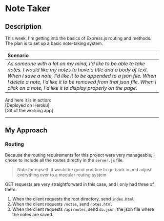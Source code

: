 # Note Taker

## Description

This week, I'm getting into the basics of Express.js routing and methods.  The plan is to set up a basic note-taking system.

| **Scenario**                                                                                                                                                                                                                                                                                                                                                                     |
| :------------------------------------------------------------------------------------------------------------------------------------------------------------------------------------------------------------------------------------------------------------------------------------------------------------------------------------------------------------------------------- |
| _As someone with a lot on my mind, I'd like to be able to take notes. I would like my notes to have a title and a body of text.  When I save a note, I'd like it to be appended to a json file. When I delete a note, I'd like it to be removed from that json file. When I click on a note, I'd like it to display properly on the page._ |

And here it is in action:  
[Deployed on Heroku]  
[Gif of the working app]

---

## My Approach

### Routing

Because the routing requirements for this project were very manageable, I chose to include all the routes directly in the `server.js` file. 
> Note for myself: it would be good practice to go back in and adjust everything over to a modular routing system

GET requests are very straightforward in this case, and I only had three of them:
1. When the client requests the root directory, send `index.html`
2. When the client requests `/notes`, send `notes.html`
3. When the client requests `/api/notes`, send `db.json`, the json file where the notes are saved.


